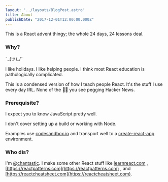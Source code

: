 ```yaml
---
layout: '../layouts/BlogPost.astro'
title: About
publishDate: "2017-12-01T12:00:00.000Z"
---
```


<div class="measure">
This is a React advent thingy; the whole 24 days, 24 lessons deal.

### Why?

¯\_(ツ)\_/¯

I like holidays.
I like helping people.
I think most React education is pathologically complicated.

This is a condensed version of how I teach people React. It's the stuff I use every day IRL. None of the 🐴💩 you see pegging Hacker News.

### Prerequisite?

I expect you to know JavaScript pretty well.

I don't cover setting up a build or working with Node.

Examples use [codesandbox.io](https://codesandbox.io/) and transport well to a
[create-react-app](https://github.com/facebookincubator/create-react-app)
environment.

### Who dis?

I'm [@chantastic](https://twitter.com/chantastic). I make some other React stuff
like [learnreact.com](https://learnreact.com) ,
[https://reactpatterns.com](https://reactpatterns.com) , and
[https://reactcheatsheet.com](https://reactcheatsheet.com).

</div>
